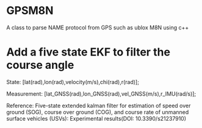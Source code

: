 # GPSM8N
A class to parse NAME protocol  from GPS such as ublox M8N using c++

# Add a five state EKF to filter the course angle
State: [lat(rad),lon(rad),velocity(m/s),chi(rad),r(rad)];

Measurement: [lat_GNSS(rad),lon_GNSS(rad),vel_GNSS(m/s),r_IMU(rad/s)];

Reference: Five-state extended kalman filter for estimation of speed over ground (SOG), course over ground (COG), and course rate of unmanned surface vehicles (USVs): Experimental results(DOI: 10.3390/s21237910)
